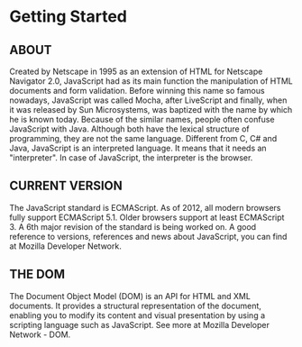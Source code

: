 # Getting Started

## ABOUT 

Created by Netscape in 1995 as an extension of HTML for Netscape Navigator 2.0, JavaScript had as its main function the manipulation of HTML documents and form validation. Before winning this name so famous nowadays, JavaScript was called Mocha, after LiveScript and finally, when it was released by Sun Microsystems, was baptized with the name by which he is known today. Because of the similar names, people often confuse JavaScript with Java. Although both have the lexical structure of programming, they are not the same language. Different from C, C# and Java, JavaScript is an interpreted language. It means that it needs an "interpreter". In case of JavaScript, the interpreter is the browser. 

## CURRENT VERSION 

The JavaScript standard is ECMAScript. As of 2012, all modern browsers fully support ECMAScript 5.1. Older browsers support at least ECMAScript 3. A 6th major revision of the standard is being worked on. A good reference to versions, references and news about JavaScript, you can find at Mozilla Developer Network. 

## THE DOM 

The Document Object Model (DOM) is an API for HTML and XML documents. It provides a structural representation of the document, enabling you to modify its content and visual presentation by using a scripting language such as JavaScript. See more at Mozilla Developer Network - DOM.